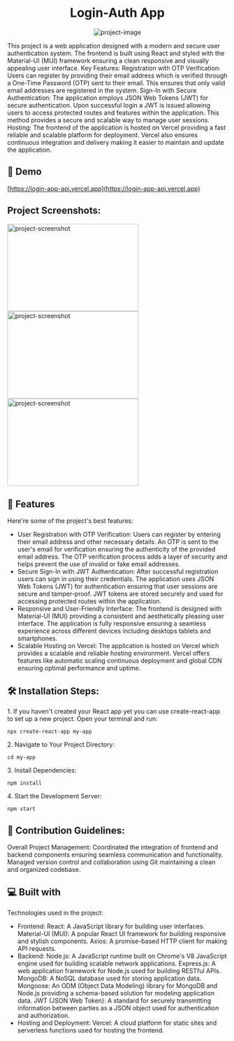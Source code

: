 <h1 align="center" id="title">Login-Auth App</h1>

<p align="center"><img src="https://login-app-api.vercel.app/signin.png" alt="project-image"></p>

<p id="description">This project is a web application designed with a modern and secure user authentication system. The frontend is built using React and styled with the Material-UI (MUI) framework ensuring a clean responsive and visually appealing user interface. Key Features: Registration with OTP Verification: Users can register by providing their email address which is verified through a One-Time Password (OTP) sent to their email. This ensures that only valid email addresses are registered in the system. Sign-In with Secure Authentication: The application employs JSON Web Tokens (JWT) for secure authentication. Upon successful login a JWT is issued allowing users to access protected routes and features within the application. This method provides a secure and scalable way to manage user sessions. Hosting: The frontend of the application is hosted on Vercel providing a fast reliable and scalable platform for deployment. Vercel also ensures continuous integration and delivery making it easier to maintain and update the application.</p>

<h2>🚀 Demo</h2>

[https://login-app-api.vercel.app](https://login-app-api.vercel.app)

<h2>Project Screenshots:</h2>

<img src="https://login-app-api.vercel.app/signin.png" alt="project-screenshot" width="300" height="200/">

<img src="https://login-app-api.vercel.app/signup.png" alt="project-screenshot" width="300" height="200/">

<img src="https://login-app-api.vercel.app/otp.png" alt="project-screenshot" width="300" height="200/">

  
  
<h2>🧐 Features</h2>

Here're some of the project's best features:

*   User Registration with OTP Verification: Users can register by entering their email address and other necessary details. An OTP is sent to the user's email for verification ensuring the authenticity of the provided email address. The OTP verification process adds a layer of security and helps prevent the use of invalid or fake email addresses.
*   Secure Sign-In with JWT Authentication: After successful registration users can sign in using their credentials. The application uses JSON Web Tokens (JWT) for authentication ensuring that user sessions are secure and tamper-proof. JWT tokens are stored securely and used for accessing protected routes within the application.
*   Responsive and User-Friendly Interface: The frontend is designed with Material-UI (MUI) providing a consistent and aesthetically pleasing user interface. The application is fully responsive ensuring a seamless experience across different devices including desktops tablets and smartphones.
*   Scalable Hosting on Vercel: The application is hosted on Vercel which provides a scalable and reliable hosting environment. Vercel offers features like automatic scaling continuous deployment and global CDN ensuring optimal performance and uptime.

<h2>🛠️ Installation Steps:</h2>

<p>1. If you haven't created your React app yet you can use create-react-app to set up a new project. Open your terminal and run:</p>

```
npx create-react-app my-app
```

<p>2. Navigate to Your Project Directory:</p>

```
cd my-app
```

<p>3. Install Dependencies:</p>

```
npm install
```

<p>4. Start the Development Server:</p>

```
npm start
```

<h2>🍰 Contribution Guidelines:</h2>

Overall Project Management: Coordinated the integration of frontend and backend components ensuring seamless communication and functionality. Managed version control and collaboration using Git maintaining a clean and organized codebase.

  
  
<h2>💻 Built with</h2>

Technologies used in the project:

*   Frontend: React: A JavaScript library for building user interfaces. Material-UI (MUI): A popular React UI framework for building responsive and stylish components. Axios: A promise-based HTTP client for making API requests.
*   Backend: Node.js: A JavaScript runtime built on Chrome's V8 JavaScript engine used for building scalable network applications. Express.js: A web application framework for Node.js used for building RESTful APIs. MongoDB: A NoSQL database used for storing application data. Mongoose: An ODM (Object Data Modeling) library for MongoDB and Node.js providing a schema-based solution for modeling application data. JWT (JSON Web Token): A standard for securely transmitting information between parties as a JSON object used for authentication and authorization.
*   Hosting and Deployment: Vercel: A cloud platform for static sites and serverless functions used for hosting the frontend.
